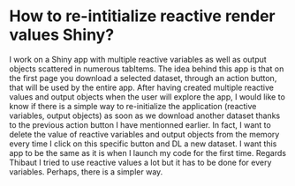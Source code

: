 
# How to re-intitialize reactive render values Shiny?

I work on a Shiny app with multiple reactive variables as well as output objects scattered in numerous tabItems.
The idea behind this app is that on the first page you download a selected dataset, through an action button, that will be used by the entire app. After having created multiple reactive values and output objects when the user will explore the app, I would like to know if there is a simple way to re-initialize the application (reactive variables, output objects) as soon as we download another dataset thanks to the previous action button I have mentionned earlier.
In fact, I want to delete the value of reactive variables and output objects from the memory every time I click on this specific button and DL a new dataset.
I want this app to be the same as it is when I launch my code for the first time.
Regards
Thibaut
I tried to use reactive values a lot but it has to be done for every variables.
Perhaps, there is a simpler way.

        
